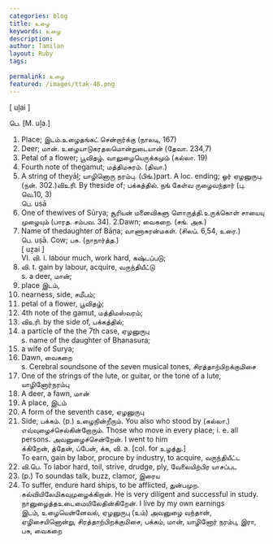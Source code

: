 ```yaml
---
categories: blog
title: உழை
keywords: உழை
description: 
author: Tamilan
layout: Ruby
tags: 
 
permalink: உழை
featured: /images/ttak-48.png
---
```

  
[ uḻai ]  
  
பெ. [M. uḻa.]  
1. Place; இடம்.உழைதங்கட் சென்றார்க்கு (நாலடி, 167)  
2. Deer; மான். உழையாடுகரதலமொன்றுடையான் (தேவா. 234,7)  
3. Petal of a flower; பூவிதழ். வாலுழையெருக்கமும் (கல்லா. 19)  
4. Fourth note of thegamut; மத்திமசுரம். (திவா.)  
5. A string of theyāḻ; யாழினொரு நரம்பு. (பிங்.)part. A loc. ending; ஓர் ஏழனுருபு. (நன். 302.)விஉரி. By theside of; பக்கத்தில். நங் கேள்வ ருழைவந்தார் (பு. வெ.10, 3)  
பெ. usā  
1. One of thewives of Sūrya; சூரியன் மனைவிகளு ளொருத்தி.உருக்கொள் சாயையு முழையும் (பாரத. சம்பவ. 34). 2.Dawn; வைகறை. (சங். அக.)  
3. Name of thedaughter of Bāṇa; வாணாசுரன்மகள். (சிலப். 6,54, உரை.)  
பெ. uṣā. Cow; பசு. (நாநார்த்த.)  
[ uẕai ]  
VI. வி. i. labour much, work hard, கஷ்டப்படு;  
2. வி. t. gain by labour, acquire, வருந்தியீட்டு  
s. a deer, மான்;  
2. place இடம்,  
3. nearness, side, சமீபம்;  
4. petal of a flower, பூவிதழ்;  
5. 4th note of the gamut, மத்திமஸ்வரம்;  
6. விஉரி. by the side of, பக்கத்தில்;  
7. a particle of the the 7th case, ஏழனுருபு  
s. name of the daughter of Bhanasura;  
2. a wife of Surya;  
3. Dawn, வைகறை  
s. Cerebral soundsone of the seven musical tones, சிரத்தாற்பிறக்குமிசை  
2. One of the strings of the lute, or guitar, or the tone of a lute, யாழினோர்நரம்பு  
3. A deer, a fawn, மான்  
4. A place, இடம்  
5. A form of the seventh case, ஏழனுருபு  
6. Side, பக்கம். (p.) உழைநின்றீரும். You also who stood by (கல்லா.) எவ்வுழைச்செல்கின்றோரும். Those who move in every place; i. e. all persons. அவனுழைச்சென்றேன். I went to him  
க்கிறேன், த்தேன், ப்பேன், க்க, வி. a. [col. for உழத்து.]  
To earn, gain by labor, procure by industry, to acquire, வருந்தியீட்ட  
2. வி.பெ. To labor hard, toil, strive, drudge, ply, வேலையிற்பிர யாசப்பட  
3. (p.) To soundas talk, buzz, clamor, இரைய  
4. To suffer, endure hard ships, to be afflicted, துன்பமுற. கல்வியிலேமிகவுமுழைக்கிறான். He is very diligent and successful in study. நானுழைத்தஉடைமையிலேதின்கிறேன். I live by my own earnings  
இடம், உழையென்னேவல், ஏழனுருபு (உம்) அவனுழை வந்தான், ஏழிசையினொன்று, சிரத்தாற்பிறக்குமிசை, பக்கம், மான், யாழினோர் நரம்பு, இரா, பசு, வைகறை